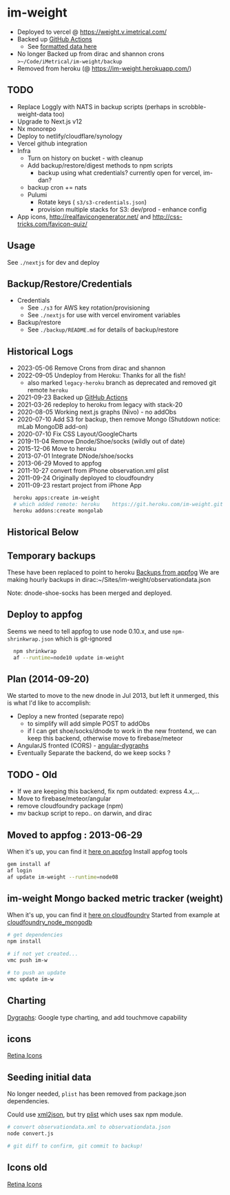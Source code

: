 # im-weight

- Deployed to vercel @ <https://weight.v.imetrical.com/>
- Backed up [GitHub Actions](https://github.com/daneroo/scrobble-weight-data/)
  - See [formatted data here](https://flatgithub.com/daneroo/scrobble-weight-data?filename=formatted.json)
- No longer Backed up from dirac and shannon crons `>~/Code/iMetrical/im-weight/backup`
- Removed from heroku (@ <https://im-weight.herokuapp.com/>)

## TODO

- Replace Loggly with NATS in backup scripts (perhaps in scrobble-weight-data too)
- Upgrade to Next.js v12
- Nx monorepo
- Deploy to netlify/cloudflare/synology
- Vercel github integration
- Infra
  - Turn on history on bucket - with cleanup
  - Add backup/restore/digest methods to npm scripts
    - backup using what credentials? currently open for vercel, im-dan?
  - backup cron += nats
  - Pulumi
    - Rotate keys ( `s3/s3-credentials.json`)
    - provision multiple stacks for S3: dev/prod - enhance config
- App icons, <http://realfavicongenerator.net/> and <http://css-tricks.com/favicon-quiz/>

## Usage

See `./nextjs` for dev and deploy

## Backup/Restore/Credentials

- Credentials
  - See `./s3` for AWS key rotation/provisioning
  - See `./nextjs` for use with vercel enviroment variables
- Backup/restore
  - See `./backup/README.md` for details of backup/restore

## Historical Logs

- 2023-05-06 Remove Crons from dirac and shannon
- 2022-09-05 Undeploy from Heroku: Thanks for all the fish!
  - also marked `legacy-heroku` branch as deprecated and removed git remote `heroku`
- 2021-09-23 Backed up [GitHub Actions](https://github.com/daneroo/scrobble-weight-data/)
- 2021-03-26 redeploy to heroku from legacy with stack-20
- 2020-08-05 Working next.js graphs (Nivo) - no addObs
- 2020-07-10 Add S3 for backup, then remove Mongo (Shutdown notice: mLab MongoDB add-on)
- 2020-07-10 Fix CSS Layout/GoogleCharts
- 2019-11-04 Remove Dnode/Shoe/socks (wildly out of date)
- 2015-12-06 Move to heroku
- 2013-07-01 Integrate DNode/shoe/socks
- 2013-06-29 Moved to appfog
- 2011-10-27 convert from iPhone observation.xml plist
- 2011-09-24 Originally deployed to cloudfoundry
- 2011-09-23 restart project from iPhone App

```bash
  heroku apps:create im-weight
  # which added remote: heroku    https://git.heroku.com/im-weight.git
  heroku addons:create mongolab
```

## Historical Below

## Temporary backups

These have been replaced to point to heroku
[Backups from appfog](http://im-weight.aws.af.cm/)
We are making hourly backups in dirac:~/Sites/im-weight/observationdata.json

Note: dnode-shoe-socks has been merged and deployed.

## Deploy to appfog

Seems we need to tell appfog to use node 0.10.x, and use `npm-shrinkwrap.json` which is git-ignored

```bash
  npm shrinkwrap
  af --runtime=node10 update im-weight
```

## Plan (2014-09-20)

We started to move to the new dnode in Jul 2013, but left it unmerged, this is what I'd like to accomplish:

- Deploy a new fronted (separate repo)
  - to simplify will add simple POST to addObs
  - if I can get shoe/socks/dnode to work in the new frontend, we can keep this backend, otherwise move to firebase/meteor
- AngularJS fronted (CORS) - [angular-dygraphs](http://cdjackson.github.io/angular-dygraphs/)
- Eventually Separate the backend, do we keep socks ?

## TODO - Old

- If we are keeping this backend, fix npm outdated: express 4.x,...
- Move to firebase/meteor/angular
- remove cloudfoundry package (npm)
- mv backup script to repo.. on darwin, and dirac

## Moved to appfog : 2013-06-29

When it's up, you can find it [here on appfog](http://im-weight.aws.af.cm/)
Install appfog tools

```bash
gem install af
af login
af update im-weight --runtime=node08
```

## im-weight Mongo backed metric tracker (weight)

When it's up, you can find it [here on cloudfoundry](http://im-w.cloudfoundry.com)
Started from example at
[cloudfoundry_node_mongodb](https://github.com/gatesvp/cloudfoundry_node_mongodb.git)

```bash
# get dependencies
npm install

# if not yet created...
vmc push im-w

# to push an update
vmc update im-w
```

## Charting

[Dygraphs](http://dygraphs.com/): Google type charting, and add touchmove capability

## icons

[Retina Icons](http://www.iconfinder.com/search/1/?q=iconset%3Atwg_retina_icons)

## Seeding initial data

No longer needed, `plist` has been removed from package.json dependencies.

Could use [xml2json](https://github.com/buglabs/node-xml2json), but try [plist](https://github.com/TooTallNate/node-plist) which uses sax npm module.

```bash
# convert observationdata.xml to observationdata.json
node convert.js

# git diff to confirm, git commit to backup!
```

## Icons old

[Retina Icons](http://www.iconfinder.com/search/1/?q=iconset%3Atwg_retina_icons)
